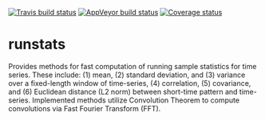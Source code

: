 
[![Travis build status](https://travis-ci.com/martakarass/runstats.svg?branch=master)](https://travis-ci.com/martakarass/runstats) [![AppVeyor build status](https://ci.appveyor.com/api/projects/status/github/martakarass/runstats?branch=master&svg=true)](https://ci.appveyor.com/project/martakarass/runstats) [![Coverage status](https://codecov.io/gh/martakarass/runstats/branch/master/graph/badge.svg)](https://codecov.io/github/martakarass/runstats?branch=master)

<!-- README.md is generated from README.Rmd. Please edit that file -->
runstats
========

Provides methods for fast computation of running sample statistics for time series. These include: (1) mean, (2) standard deviation, and (3) variance over a fixed-length window of time-series, (4) correlation, (5) covariance, and (6) Euclidean distance (L2 norm) between short-time pattern and time-series. Implemented methods utilize Convolution Theorem to compute convolutions via Fast Fourier Transform (FFT).
